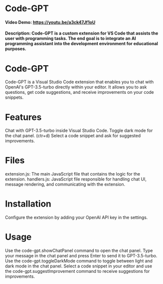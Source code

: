 # Code-GPT

#### Video Demo: https://youtu.be/a3ck47Jf1oU

#### Description: Code-GPT is a custom extension for VS Code that assists the user with programming tasks. The end goal is to integrate an AI programming assistant into the development environment for educational purposes.

# Code-GPT

<p>Code-GPT is a Visual Studio Code extension that enables you to chat with OpenAI's GPT-3.5-turbo directly within your editor. It allows you to ask questions, get code suggestions, and receive improvements on your code snippets.</p>

# Features

Chat with GPT-3.5-turbo inside Visual Studio Code.
Toggle dark mode for the chat panel. (ctr+d)
Select a code snippet and ask for suggested improvements.

# Files

extension.js: The main JavaScript file that contains the logic for the extension.
handlers.js: JavaScript file responsible for handling chat UI, message rendering, and communicating with the extension.

# Installation

Configure the extension by adding your OpenAI API key in the settings.

# Usage

Use the code-gpt.showChatPanel command to open the chat panel.
Type your message in the chat panel and press Enter to send it to GPT-3.5-turbo.
Use the code-gpt.toggleDarkMode command to toggle between light and dark mode in the chat panel.
Select a code snippet in your editor and use the code-gpt.suggestImprovement command to receive suggestions for improvements.
